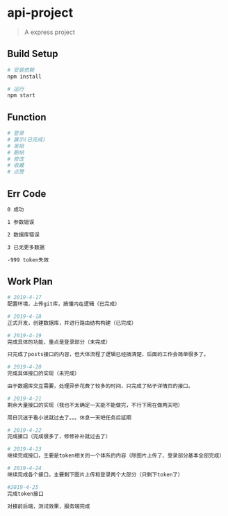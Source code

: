 # api-project

> A express project

## Build Setup

``` bash
# 安装依赖
npm install

# 运行
npm start
```

## Function

```bash
# 登录
# 展示(已完成)
# 发帖
# 删帖
# 修改
# 收藏
# 点赞
```

## Err Code
```bash
0 成功

1 参数错误

2 数据库错误

3 已无更多数据

-999 token失效
```

## Work Plan

``` bash
# 2019-4-17
配置环境，上传git库，搞懂内在逻辑（已完成）

# 2019-4-18
正式开发，创建数据库，并进行路由结构构建（已完成）

# 2019-4-19
完成具体的功能，重点是登录部分（未完成）

只完成了posts接口的内容，但大体流程了逻辑已经搞清楚，后面的工作会简单很多了。

# 2019-4-20
完成具体接口的实现（未完成）

由于数据库交互需要，处理异步花费了较多的时间，只完成了帖子详情页的接口。

# 2019-4-21
剩余大量接口的实现（我也不太确定一天能不能做完，不行下周在做两天吧）

周日沉迷于看小说就过去了。。。休息一天吧任务后延期

# 2019-4-22
完成接口（完成很多了，修修补补就过去了）

# 2019-4-23
继续完成接口，主要是token相关的一个体系的内容（除图片上传了、登录部分基本全部完成）

# 2019-4-24
继续完成各个接口，主要剩下图片上传和登录两个大部分（只剩下token了）

#2019-4-25
完成token接口

对接前后端，测试效果，服务端完成
```